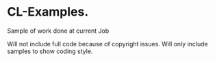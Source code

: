 # CL-Examples.
Sample of work done at current Job

Will not include full code because of copyright issues. Will only include samples to show coding style. 
